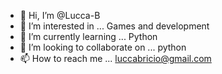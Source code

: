 - 👋 Hi, I’m @Lucca-B
- 👀 I’m interested in ... Games and development
- 🌱 I’m currently learning ... Python
- 💞️ I’m looking to collaborate on ... python
- 📫 How to reach me ... luccabricio@gmail.com

<!---
Lucca-B/Lucca-B is a ✨ special ✨ repository because its `README.md` (this file) appears on your GitHub profile.
You can click the Preview link to take a look at your changes.
--->
